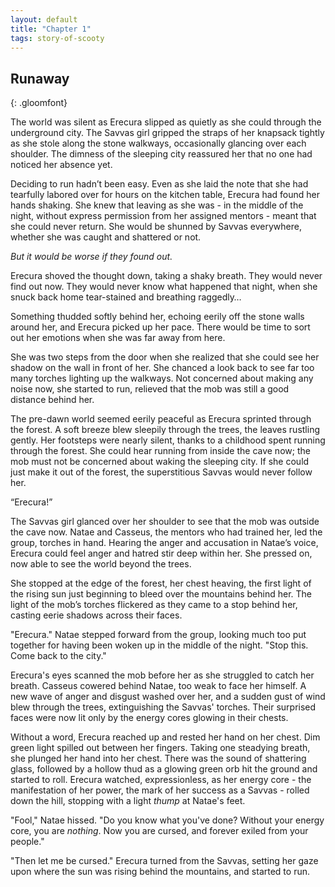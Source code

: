 ```yaml
---
layout: default
title: "Chapter 1"
tags: story-of-scooty
---
```


## Runaway
{: .gloomfont}

The world was silent as Erecura slipped as quietly as she could through the underground city.
The Savvas girl gripped the straps of her knapsack tightly as she stole along the stone walkways,
occasionally glancing over each shoulder. The dimness of the sleeping city reassured her that no
one had noticed her absence yet.

Deciding to run hadn’t been easy. Even as she laid the note that she had tearfully labored over for
hours on the kitchen table, Erecura had found her hands shaking. She knew that leaving as she was -
in the middle of the night, without express permission from her assigned mentors - meant that she
could never return. She would be shunned by Savvas everywhere, whether she was caught and shattered
or not.

*But it would be worse if they found out.*

Erecura shoved the thought down, taking a shaky breath. They would never find out now. They would
never know what happened that night, when she snuck back home tear-stained and breathing raggedly…

Something thudded softly behind her, echoing eerily off the stone walls around her, and Erecura
picked up her pace. There would be time to sort out her emotions when she was far away from here.

She was two steps from the door when she realized that she could see her shadow on the wall in
front of her. She chanced a look back to see far too many torches lighting up the walkways. Not
concerned about making any noise now, she started to run, relieved that the mob was still a good
distance behind her.

The pre-dawn world seemed eerily peaceful as Erecura sprinted through the forest. A soft breeze
blew sleepily through the trees, the leaves rustling gently. Her footsteps were nearly silent,
thanks to a childhood spent running through the forest. She could hear running from inside the
cave now; the mob must not be concerned about waking the sleeping city. If she could just make it
out of the forest, the superstitious Savvas would never follow her.

“Erecura!”

The Savvas girl glanced over her shoulder to see that the mob was outside the cave now. Natae and
Casseus, the mentors who had trained her, led the group, torches in hand. Hearing the anger and
accusation in Natae’s voice, Erecura could feel anger and hatred stir deep within her. She pressed
on, now able to see the world beyond the trees.

She stopped at the edge of the forest, her chest heaving, the first light of the rising sun just
beginning to bleed over the mountains behind her. The light of the mob’s torches flickered as they
came to a stop behind her, casting eerie shadows across their faces.

"Erecura." Natae stepped forward from the group, looking much too put together for having been
woken up in the middle of the night. "Stop this. Come back to the city."

Erecura's eyes scanned the mob before her as she struggled to catch her breath. Casseus cowered
behind Natae, too weak to face her himself. A new wave of anger and disgust washed over her, and a
sudden gust of wind blew through the trees, extinguishing the Savvas' torches. Their surprised
faces were now lit only by the energy cores glowing in their chests.

Without a word, Erecura reached up and rested her hand on her chest. Dim green light spilled out
between her fingers. Taking one steadying breath, she plunged her hand into her chest. There
was the sound of shattering glass, followed by a hollow thud as a glowing green orb hit the ground
and started to roll. Erecura watched, expressionless, as her energy core - the manifestation of her
power, the mark of her success as a Savvas - rolled down the hill, stopping with a light *thump*
at Natae's feet.

"Fool," Natae hissed. "Do you know what you've done? Without your energy core, you are *nothing*.
Now you are cursed, and forever exiled from your people."

"Then let me be cursed." Erecura turned from the Savvas, setting her gaze upon where the sun was
rising behind the mountains, and started to run.

